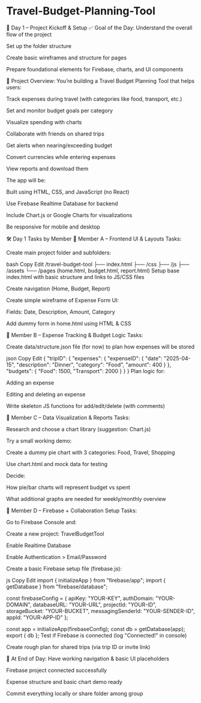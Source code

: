 # Travel-Budget-Planning-Tool

🧭 Day 1 – Project Kickoff & Setup ✅ Goal of the Day: Understand the overall flow of the project

Set up the folder structure

Create basic wireframes and structure for pages

Prepare foundational elements for Firebase, charts, and UI components

🧩 Project Overview: You’re building a Travel Budget Planning Tool that helps users:

Track expenses during travel (with categories like food, transport, etc.)

Set and monitor budget goals per category

Visualize spending with charts

Collaborate with friends on shared trips

Get alerts when nearing/exceeding budget

Convert currencies while entering expenses

View reports and download them

The app will be:

Built using HTML, CSS, and JavaScript (no React)

Use Firebase Realtime Database for backend

Include Chart.js or Google Charts for visualizations

Be responsive for mobile and desktop

🛠️ Day 1 Tasks by Member 👤 Member A – Frontend UI & Layouts Tasks:

Create main project folder and subfolders:

bash Copy Edit /travel-budget-tool ├── index.html ├── /css ├── /js ├── /assets └── /pages (home.html, budget.html, report.html) Setup base index.html with basic structure and links to JS/CSS files

Create navigation (Home, Budget, Report)

Create simple wireframe of Expense Form UI:

Fields: Date, Description, Amount, Category

Add dummy form in home.html using HTML & CSS

👤 Member B – Expense Tracking & Budget Logic Tasks:

Create data/structure.json file (for now) to plan how expenses will be stored

json Copy Edit { "tripID": { "expenses": { "expenseID": { "date": "2025-04-15", "description": "Dinner", "category": "Food", "amount": 400 } }, "budgets": { "Food": 1500, "Transport": 2000 } } } Plan logic for:

Adding an expense

Editing and deleting an expense

Write skeleton JS functions for add/edit/delete (with comments)

👤 Member C – Data Visualization & Reports Tasks:

Research and choose a chart library (suggestion: Chart.js)

Try a small working demo:

Create a dummy pie chart with 3 categories: Food, Travel, Shopping

Use chart.html and mock data for testing

Decide:

How pie/bar charts will represent budget vs spent

What additional graphs are needed for weekly/monthly overview

👤 Member D – Firebase + Collaboration Setup Tasks:

Go to Firebase Console and:

Create a new project: TravelBudgetTool

Enable Realtime Database

Enable Authentication > Email/Password

Create a basic Firebase setup file (firebase.js):

js Copy Edit import { initializeApp } from "firebase/app"; import { getDatabase } from "firebase/database";

const firebaseConfig = { apiKey: "YOUR-KEY", authDomain: "YOUR-DOMAIN", databaseURL: "YOUR-URL", projectId: "YOUR-ID", storageBucket: "YOUR-BUCKET", messagingSenderId: "YOUR-SENDER-ID", appId: "YOUR-APP-ID" };

const app = initializeApp(firebaseConfig); const db = getDatabase(app); export { db }; Test if Firebase is connected (log "Connected!" in console)

Create rough plan for shared trips (via trip ID or invite link)

📌 At End of Day: Have working navigation & basic UI placeholders

Firebase project connected successfully

Expense structure and basic chart demo ready

Commit everything locally or share folder among group
